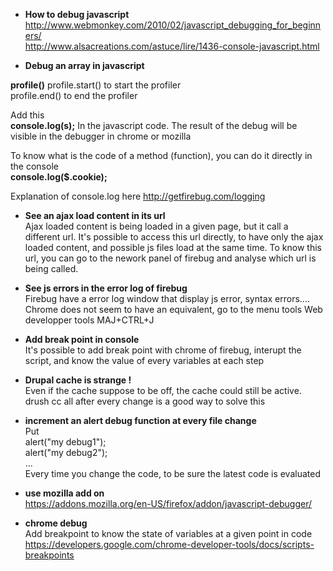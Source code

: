 * **How to debug javascript**   
http://www.webmonkey.com/2010/02/javascript_debugging_for_beginners/   
http://www.alsacreations.com/astuce/lire/1436-console-javascript.html

* **Debug an array in javascript**

**profile()**
profile.start() to start the profiler   
profile.end() to end the profiler   

Add this   
**console.log(s);**
In the javascript code. 
The result of the debug will be visible in the debugger in chrome or mozilla

To know what is the code of a method (function), you can do it directly in the console   
**console.log($.cookie);**

Explanation of console.log here
http://getfirebug.com/logging

* **See an ajax load content in its url**   
Ajax loaded content is being loaded in a given page, but it call a different url. 
It's possible to access this url directly, to have only the ajax loaded content, and possible js files load at the same time. To know this url, you can go to the nework panel of firebug and analyse which url is being called.

* **See js errors in the error log of firebug**   
Firebug have a error log window that display js error, syntax errors....
Chrome does not seem to have an equivalent, go to the menu tools Web developper tools 
MAJ+CTRL+J

* **Add break point in console**   
It's possible to add break point with chrome of firebug, interupt the script, and know the value of every variables at each step

* **Drupal cache is strange !**   
Even if the cache suppose to be off, the cache could still be active. 
drush cc all after every change is a good way to solve this 

* **increment an alert debug function at every file change**   
Put    
alert("my debug1");   
alert("my debug2");   
...   
Every time you change the code, to be sure the latest code is evaluated   

* **use mozilla add on**   
https://addons.mozilla.org/en-US/firefox/addon/javascript-debugger/

* **chrome debug**   
Add breakpoint to know the state of variables at a given point in code
https://developers.google.com/chrome-developer-tools/docs/scripts-breakpoints